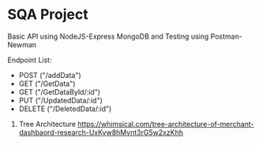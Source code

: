 # SQA Project

Basic API using NodeJS-Express MongoDB and Testing using Postman-Newman

Endpoint List:

- POST    ("/addData")
- GET     ("/GetData")
- GET     ("/GetDataById/:id")
- PUT     ("/UpdatedData/:id")
- DELETE  ("/DeletedData/:id")

1. Tree Architecture
<https://whimsical.com/tree-architecture-of-merchant-dashbaord-research-UxKyw8hMvnt3rG5w2xzKhh>
